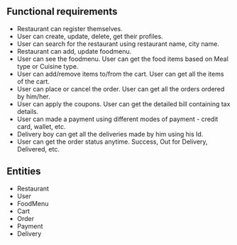 ## Functional requirements

- Restaurant can register themselves.
- User can create, update, delete, get their profiles.
- User can search for the restaurant using restaurant name, city name.
- Restaurant can add, update foodmenu.
- User can see the foodmenu. User can get the food items based on Meal type or Cuisine type.
- User can add/remove items to/from the cart. User can get all the items of the cart.
- User can place or cancel the order. User can get all the orders ordered by him/her.
- User can apply the coupons. User can get the detailed bill containing tax details.
- User can made a payment using different modes of payment - credit card, wallet, etc.
- Delivery boy can get all the deliveries made by him using his Id.
- User can get the order status anytime. Success, Out for Delivery, Delivered, etc.

## Entities

- Restaurant
- User
- FoodMenu
- Cart
- Order
- Payment
- Delivery
